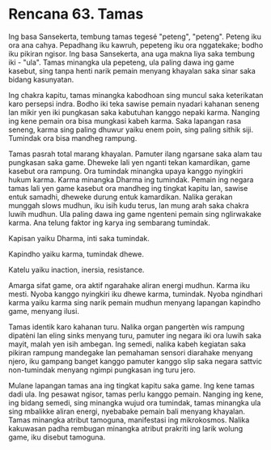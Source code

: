 # Rencana 63. Tamas

Ing basa Sansekerta, tembung tamas tegesé "peteng", "peteng". Peteng iku ora ana cahya. Pepadhang iku kawruh, pepeteng iku ora nggatekake; bodho iku pikiran ngisor. Ing basa Sansekerta, ana uga makna liya saka tembung iki - "ula". Tamas minangka ula pepeteng, ula paling dawa ing game kasebut, sing tanpa henti narik pemain menyang khayalan saka sinar saka bidang kasunyatan.

Ing chakra kapitu, tamas minangka kabodhoan sing muncul saka keterikatan karo persepsi indra. Bodho iki teka sawise pemain nyadari kahanan seneng lan mikir yen iki pungkasan saka kabutuhan kanggo nepaki karma. Nanging ing kene pemain ora bisa mungkasi kabeh karma. Saka lapangan rasa seneng, karma sing paling dhuwur yaiku enem poin, sing paling sithik siji. Tumindak ora bisa mandheg rampung.

Tamas pasrah total marang khayalan. Pamuter ilang ngarsane saka alam tau pungkasan saka game. Dheweke lali yen nganti tekan kamardikan, game kasebut ora rampung. Ora tumindak minangka upaya kanggo nyingkiri hukum karma. Karma minangka Dharma ing tumindak. Pemain ing negara tamas lali yen game kasebut ora mandheg ing tingkat kapitu lan, sawise entuk samadhi, dheweke durung entuk kamardikan. Nalika gerakan munggah slows mudhun, iku isih kudu terus, lan mung arah saka chakra luwih mudhun. Ula paling dawa ing game ngenteni pemain sing nglirwakake karma. Ana telung faktor ing karya ing sembarang tumindak.

Kapisan yaiku Dharma, inti saka tumindak.

Kapindho yaiku karma, tumindak dhewe.

Katelu yaiku inaction, inersia, resistance.

Amarga sifat game, ora aktif ngarahake aliran energi mudhun. Karma iku mesti. Nyoba kanggo nyingkiri iku dhewe karma, tumindak. Nyoba ngindhari karma yaiku karma sing narik pemain mudhun menyang lapangan kapindho game, menyang ilusi.

Tamas identik karo kahanan turu. Nalika organ pangertèn wis rampung dipatèni lan eling sinks menyang turu, pamuter ing negara iki ora luwih saka mayit, malah yen isih ambegan. Ing semedi, nalika kabeh kegiatan saka pikiran rampung mandegake lan pemahaman sensori diarahake menyang njero, iku gampang banget kanggo pamuter kanggo slip saka negara sattvic non-tumindak menyang ngimpi pungkasan ing turu jero.

Mulane lapangan tamas ana ing tingkat kapitu saka game. Ing kene tamas dadi ula. Ing pesawat ngisor, tamas perlu kanggo pemain. Nanging ing kene, ing bidang semedi, sing minangka wujud ora tumindak, tamas minangka ula sing mbalikke aliran energi, nyebabake pemain bali menyang khayalan. Tamas minangka atribut tamoguna, manifestasi ing mikrokosmos. Nalika kakuwasan padha rembugan minangka atribut prakriti ing larik wolung game, iku disebut tamoguna.
